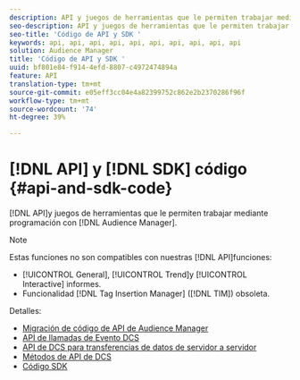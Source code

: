 ```yaml
---
description: API y juegos de herramientas que le permiten trabajar mediante programación con Audience Manager.
seo-description: API y juegos de herramientas que le permiten trabajar mediante programación con Audience Manager.
seo-title: 'Código de API y SDK '
keywords: api, api, api, api, api, api, api, api, api, api
solution: Audience Manager
title: 'Código de API y SDK '
uuid: bf801e84-f914-4efd-8807-c4972474894a
feature: API
translation-type: tm+mt
source-git-commit: e05eff3cc04e4a82399752c862e2b2370286f96f
workflow-type: tm+mt
source-wordcount: '74'
ht-degree: 39%

---
```



# [!DNL API] y [!DNL SDK] código {#api-and-sdk-code}

[!DNL API]y juegos de herramientas que le permiten trabajar mediante programación con [!DNL Audience Manager].

>[!NOTE]
>
>Estas funciones no son compatibles con nuestras [!DNL API]funciones:
>
>* [!UICONTROL General], [!UICONTROL Trend]y [!UICONTROL Interactive] informes.
>* Funcionalidad [!DNL Tag Insertion Manager] ([!DNL TIM]) obsoleta.


Detalles:

* [Migración de código de API de Audience Manager](api-swagger-migration.md)
* [API de llamadas de Evento DCS](dcs-intro/dcs-event-calls/dcs-event-calls.md)
* [API de DCS para transferencias de datos de servidor a servidor](dcs-intro/dcs-s2s/dcs-s2s.md)
* [Métodos de API de DCS](dcs-intro/dcs-api-reference/dcs-api-methods.md)
* [Código SDK](/help/using/api/aam-sdk.md)
